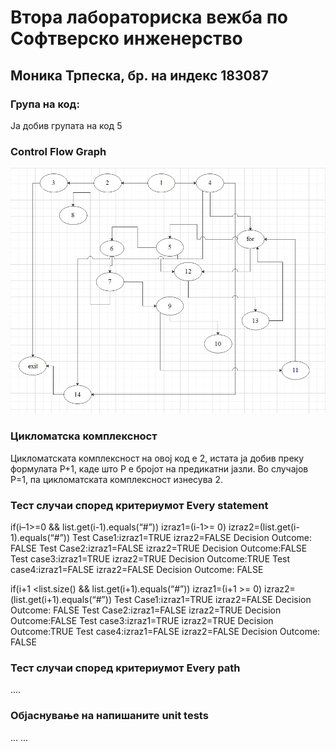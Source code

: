 # Втора лабораториска вежба по Софтверско инженерство

## Моника Трпеска, бр. на индекс 183087

### Група на код: 

Ја добив групата на код 5

###  Control Flow Graph

![](images/183087.png)

### Цикломатска комплексност

Цикломатската комплексност на овој код е 2, истата ја добив преку формулата P+1, каде што P е бројот на предикатни јазли. Во случајoв P=1, па цикломатската комплексност изнесува 2.

### Тест случаи според критериумот  Every statement 

if(i–1>=0 && list.get(i-1).equals(“#”))
izraz1=(i-1>= 0) izraz2=(list.get(i-1).equals(“#”))
Test Case1:izraz1=TRUE izraz2=FALSE Decision Outcome: FALSE
Test Case2:izraz1=FALSE izraz2=TRUE  Decision Outcome:FALSE
Test case3:izraz1=TRUE izraz2=TRUE Decision Outcome:TRUE
Test case4:izraz1=FALSE izraz2=FALSE Decision Outcome: FALSE

if(i+1 <list.size() && list.get(i+1).equals(“#”))
izraz1=(i+1 >= 0) izraz2=(list.get(i+1).equals(“#”))
Test Case1:izraz1=TRUE izraz2=FALSE Decision Outcome: FALSE
Test Case2:izraz1=FALSE izraz2=TRUE  Decision Outcome:FALSE
Test case3:izraz1=TRUE izraz2=TRUE Decision Outcome:TRUE
Test case4:izraz1=FALSE izraz2=FALSE Decision Outcome: FALSE

### Тест случаи според критериумот Every path

.... 

### Објаснување на напишаните unit tests

...
...

